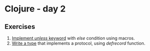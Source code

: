 # Clojure - day 2

## Exercises
1. [Implement *unless* keyword](./unless.clj) with *else* condition using macros.
2. [Write a type](./account.clj) that implements a protocol, using *defrecord* function.